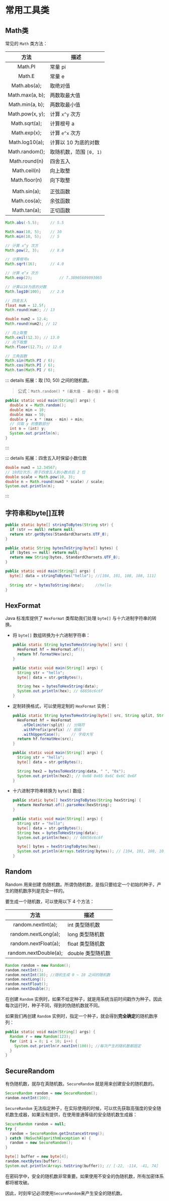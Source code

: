 # 常用工具类

## Math类

常见的 `Math` 类方法：

|      方法       | 描述                    |
| :-------------: | ----------------------- |
|     Math.PI     | 常量 pi                 |
|     Math.E      | 常量 e                  |
|  Math.abs(a);   | 取绝对值                |
| Math.max(a, b); | 两数取最大值            |
| Math.min(a, b); | 两数取最小值            |
| Math.pow(x, y); | 计算 `x^y` 次方         |
|  Math.sqrt(a);  | 计算根号 a              |
|  Math.exp(x);   | 计算 `e^x` 次方         |
| Math.log10(a);  | 计算以 10 为底的对数    |
| Math.random();  | 取随机数，范围 `[0, 1)` |
|  Math.round(n)  | 四舍五入                |
|  Math.ceil(n)   | 向上取整                |
|  Math.floor(n)  | 向下取整                |
|                 |                         |
|  Math.sin(a);   | 正弦函数                |
|  Math.cos(a);   | 余弦函数                |
|  Math.tan(a);   | 正切函数                |

```java
Math.abs(-5.5); 	// 5.5

Math.max(10, 5); 	// 10
Math.min(10, 5); 	// 5

// 计算 x^y 次方
Math.pow(2, 3); 	// 8.0

// 计算根号x
Math.sqrt(16); 		// 4.0

// 计算 e^x 次方
Math.exp(2); 			// 7.38905609893065

// 计算以10为底的对数
Math.log10(100);	// 2.0

// 四舍五入
float num = 12.5f;
Math.round(num); // 13

double num2 = 12.4;
Math.round(num2); // 12

// 向上取整
Math.ceil(12.3); // 13.0
// 向下取整
Math.floor(12.7); // 12.0

// 三角函数
Math.sin(Math.PI / 6);
Math.cos(Math.PI / 6);
Math.tan(Math.PI / 6);
```

::: details 拓展：取 [10, 50) 之间的随机数。

>公式：`Math.random() * (最大值 - 最小值) + 最小值`

```java {5}
public static void main(String[] args) {
  double x = Math.random();
  double min = 10;
  double max = 50;
  double y = x * (max - min) + min;
  // 只取 y 的整数部分
  int n = (int) y;
  System.out.println(n);
}
```

:::

::: details 拓展：四舍五入时保留小数位数

```java {4}
double num3 = 12.34567;
// 10的2次方，用于四舍五入到小数点后 2 位
double scale = Math.pow(10, 3);
double n = Math.round(num3 * scale) / scale;
System.out.println(n);
```

:::



## 字符串和byte[]互转

```java [String -> byte[]] {3}
public static byte[] stringToBytes(String str) {
  if (str == null) return null;
  return str.getBytes(StandardCharsets.UTF_8);
}
```

```java [byte[] -> String] {3}
public static String bytesToString(byte[] bytes) {
  if (bytes == null) return null;
  return new String(bytes, StandardCharsets.UTF_8);
}
```

```java [main]
public static void main(String[] args) {
  byte[] data = stringToBytes("hello"); //[104, 101, 108, 108, 111]
  
  String str = bytesToString(data);     //hello
}
```



## HexFormat

Java 标准库提供了 `HexFormat` 类帮助我们处理 `byte[]` 与十六进制字符串的转换。

- 将 `byte[]` 数组转换为十六进制字符串：

  ```java
  public static String bytesToHexString(byte[] src) {
    HexFormat hf = HexFormat.of();
    return hf.formatHex(src);
  }
  
  public static void main(String[] args) {
    String str = "hello";
    byte[] data = str.getBytes();
  
    String hex = bytesToHexString(data);
    System.out.println(hex); // 68656c6c6f
  }
  ```

- 定制转换格式，可以使用定制的 `HexFormat` 实例：

  ```java
  public static String bytesToHexString(byte[] src, String split, String prefix) {
    HexFormat hf = HexFormat
      .ofDelimiter(split) // 分隔符
      .withPrefix(prefix) // 前缀
      .withUpperCase(); 	// 字母大写
    return hf.formatHex(src);
  }
  
  public static void main(String[] args) {
    String str = "hello";
    byte[] data = str.getBytes();
  
    String hex2 = bytesToHexString(data, " ", "0x");
    System.out.println(hex2); // 0x68 0x65 0x6C 0x6C 0x6F
  }
  ```



- 十六进制字符串转换为 `byte[]` 数组：

  ```java
  public static byte[] hexStringToBytes(String hexString) {
    return HexFormat.of().parseHex(hexString);
  }
  
  public static void main(String[] args) {
    String str = "hello";
    byte[] data = str.getBytes();
    String hex = bytesToHexString(data);
    System.out.println(hex); // 68656c6c6f
  
    byte[] bytes = hexStringToBytes(hex);
    System.out.println(Arrays.toString(bytes)); // [104, 101, 108, 108, 111]
  }
  ```



## Random

Random 用来创建 伪随机数。所谓伪随机数，是指只要给定一个初始的种子，产生的随机数序列是完全一样的。

要生成一个随机数，可以使用以下 4 个方法：

|         方法          | 描述              |
| :-------------------: | ----------------- |
|  random.nextInt(a);   | int 类型随机数    |
|  random.nextLong(a);  | long 类型随机数   |
| random.nextFloat(a);  | float 类型随机数  |
| random.nextDouble(a); | double 类型随机数 |

```java
Random random = new Random();
random.nextInt();
random.nextInt(10); //随机生成 0 ~ 10 之间的随机数
random.nextLong();
random.nextFloat();
random.nextDouble();
```



在创建 `Random` 实例时，如果不给定种子，就是用系统当前时间戳作为种子。因此每次运行时，种子不同，得到的伪随机数就不同。

如果我们再创建  `Random` 实例时，指定一个种子，就会得到**完全确定**的随机数序列：

```java
public static void main(String[] args) {
  Random r = new Random(123);
  for (int i = 0; i < 10; i++) {
    System.out.println(r.nextInt(100)); //每次产生的随机数都固定
  }
}
```



## SecureRandom

有伪随机数，就存在真随机数。`SecureRandom` 就是用来创建安全的随机数的。

```java
SecureRandom random = new SecureRandom();
random.nextInt(100);
```

`SecureRandom` 无法指定种子，在实际使用的时候，可以优先获取高强度的安全随机数生成器，如果没有提供，在使用普通等级的安全随机数生成器：

```java
SecureRandom random = null;
try {
  random = SecureRandom.getInstanceStrong();
} catch (NoSuchAlgorithmException e) {
  random = new SecureRandom();
}

byte[] buffer = new byte[4];
random.nextBytes(buffer);
System.out.println(Arrays.toString(buffer)); // [-22, -114, -41, 74]
```

在密码学中，安全的随机数非常重要。如果使用不安全的伪随机数，所有加密体系都将被攻破。

因此，时刻牢记必须使用`SecureRandom`来产生安全的随机数。
